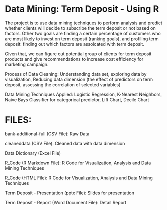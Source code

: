 # Data Mining: Term Deposit - Using R

The project is to use data mining techniques to perform analysis and predict whether clients will decide to subscribe the term deposit or not based on factors. Other two goals are finding a certain percentage of customers who are most likely to invest on term deposit (ranking goals), and profiling term deposit: finding out which factors are assoicated with term deposit.

Given that, we can figure out potential group of clients for term deposit products and give recommendations to increase cost efficiency for marketing campaign.

Process of Data Cleaning: Understanding data set, exploring data by visualization, Reducing data dimension (the effect of predictors on term deposit, assessing the correlation of selected variables)

Data Mining Techniques Applied: Logistic Regression, K-Nearest Neighbors, Naive Bays Classifier for categorical predictor, Lift Chart, Decile Chart

# FILES:

bank-additional-full (CSV File): Raw Data 

cleaneddata (CSV File): Cleaned data with data dimension

Data Dictionary (Excel File)

R_Code (R Markdown File): R Code for Visualization, Analysis and Data Mining Techniques

R_Code (HTML File): R Code for Visualization, Analysis and Data Mining Techniques

Term Deposit - Presentation (pptx File): Slides for presentation

Term Deposit - Report (Word Document File): Detail Report
